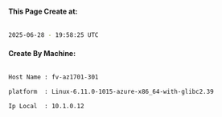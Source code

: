 
   
#### This Page Create at:

```bash

2025-06-28 - 19:58:25 UTC

```

#### Create By Machine:

```bash

Host Name : fv-az1701-301

platform  : Linux-6.11.0-1015-azure-x86_64-with-glibc2.39

Ip Local  : 10.1.0.12

```

